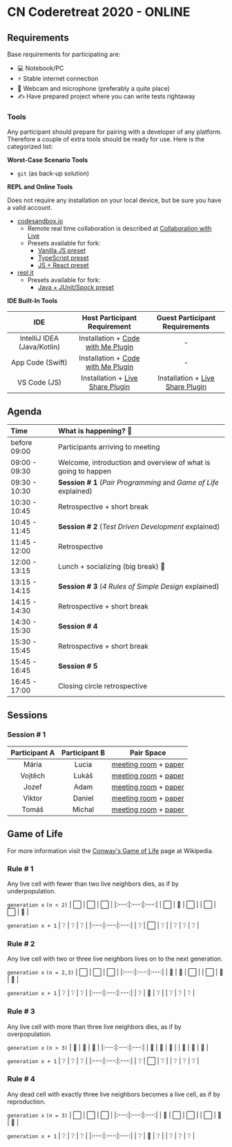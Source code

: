 # CN Coderetreat 2020 - ONLINE

## Requirements

Base requirements for participating are:

- 💻 Notebook/PC
- ⚡ Stable internet connection
- 🎥 Webcam and microphone (preferably a quite place)
- ✍️ Have prepared project where you can write tests rightaway

### Tools

Any participant should prepare for pairing with a developer of any platform. Therefore a couple of extra tools should be ready for use. Here is the categorized list:

**Worst-Case Scenario Tools**

- `git` (as back-up solution)

**REPL and Online Tools**

Does not require any installation on your local device, but be sure you have a valid account.

- [codesandbox.io](https://codesandbox.io/) 
    - Remote real time collaboration is described at [Collaboration with Live](https://codesandbox.io/docs/live)
    - Presets available for fork:
        - [Vanilla JS preset](https://codesandbox.io/s/cn-coderetreat-2020-js-preset-ximvi)
        - [TypeScript preset](https://codesandbox.io/s/cn-coderetreat-2020-typescript-preset-6us6t)
        - [JS + React preset](https://codesandbox.io/s/cn-coderetreat-2020-react-preset-ons5d)
- [repl.it](https://repl.it/)
    - Presets available for fork:
        - [Java + JUnit/Spock preset](https://repl.it/@mullema4/Spock#Main.java)

**IDE Built-In Tools**

| IDE | Host Participant Requirement | Guest Participant Requirements |
|:---:|:----:|:-----:|
|IntelliJ IDEA (Java/Kotlin) | Installation + [Code with Me Plugin](https://plugins.jetbrains.com/plugin/14896-code-with-me) | - |
| App Code (Swift) | Installation + [Code with Me Plugin](https://plugins.jetbrains.com/plugin/14896-code-with-me) | - |
| VS Code (JS) | Installation + [Live Share Plugin](https://marketplace.visualstudio.com/items?itemName=MS-vsliveshare.vsliveshare) | Installation + [Live Share Plugin](https://marketplace.visualstudio.com/items?itemName=MS-vsliveshare.vsliveshare) |


## Agenda

| Time          | What is happening? 🤔 | 
|:--------------|:----------------------|
| before 09:00  | Participants arriving to meeting |
| 09:00 - 09:30 | Welcome, introduction and overview of what is going to happen |
| 09:30 - 10:30 | **Session # 1** (_Pair Programming_ and _Game of Life_ explained) |
| 10:30 - 10:45 | Retrospective + short break |
| 10:45 - 11:45 | **Session # 2** (_Test Driven Development_ explained)|
| 11:45 - 12:00 | Retrospective |
| 12:00 - 13:15 | Lunch + socializing (big break) 🍕 |
| 13:15 - 14:15 | **Session # 3** (_4 Rules of Simple Design_ explained) |
| 14:15 - 14:30 | Retrospective + short break |
| 14:30 - 15:30 | **Session # 4** |
| 15:30 - 15:45 | Retrospective + short break |
| 15:45 - 16:45 | **Session # 5** |
| 16:45 - 17:00 | Closing circle retrospective |

## Sessions

### Session # 1

| Participant A | Participant B | Pair Space |
| :-----------: |:-------------:| :---------:|
|Mária | Lucia | [meeting room](https://meet.jit.si/CN-CODERETREAT-2020-1-0-1604046254321) + [paper](https://onthesamepage.online/CN-CODERETREAT-2020-1-0-1604046254321) |
|Vojtěch | Lukáš | [meeting room](https://meet.jit.si/CN-CODERETREAT-2020-1-1-1604046254321) + [paper](https://onthesamepage.online/CN-CODERETREAT-2020-1-1-1604046254321) |
|Jozef | Adam | [meeting room](https://meet.jit.si/CN-CODERETREAT-2020-1-2-1604046254321) + [paper](https://onthesamepage.online/CN-CODERETREAT-2020-1-2-1604046254321) |
|Viktor | Daniel | [meeting room](https://meet.jit.si/CN-CODERETREAT-2020-1-3-1604046254321) + [paper](https://onthesamepage.online/CN-CODERETREAT-2020-1-3-1604046254321) |
|Tomáš | Michal | [meeting room](https://meet.jit.si/CN-CODERETREAT-2020-1-4-1604046254321) + [paper](https://onthesamepage.online/CN-CODERETREAT-2020-1-4-1604046254321) |


## Game of Life

For more information visit the [Conway's Game of Life](https://en.wikipedia.org/wiki/Conway%27s_Game_of_Life) page at Wikipedia.

### Rule # 1

Any live cell with fewer than two live neighbors dies, as if by underpopulation.

`generation x` `(n < 2)`
| ⬜ | ⬜ | ⬜ |
|:---:|:---:|:---:|
| ⬜ | 🦠 | ⬜ |
| ⬜ | ⬜ | 🦠 |

`generation x + 1`
| ❔ | ❔ | ❔ |
|:---:|:---:|:---:|
| ❔ | ⬜ | ❔ |
| ❔ | ❔ | ❔ |

### Rule # 2

Any live cell with two or three live neighbors lives on to the next generation.

`generation x` `(n = 2,3)`
| ⬜ | ⬜ | ⬜ |
|:---:|:---:|:---:|
| 🦠 | 🦠 | ⬜ |
| ⬜ | 🦠 | 🦠 |

`generation x + 1`
| ❔ | ❔ | ❔ |
|:---:|:---:|:---:|
| ❔ | 🦠 | ❔ |
| ❔ | ❔ | ❔ |

### Rule # 3

Any live cell with more than three live neighbors dies, as if by overpopulation.

`generation x` `(n > 3)`
| 🦠 | 🦠 | 🦠 |
|:---:|:---:|:---:|
| 🦠 | 🦠 | 🦠 |
| 🦠 | 🦠 | 🦠 |

`generation x + 1`
| ❔ | ❔ | ❔ |
|:---:|:---:|:---:|
| ❔ | ⬜ | ❔ |
| ❔ | ❔ | ❔ |


### Rule # 4

Any dead cell with exactly three live neighbors becomes a live cell, as if by reproduction.

`generation x` `(n = 3)`
| ⬜ | ⬜ | ⬜ |
|:---:|:---:|:---:|
| 🦠 | ⬜ | ⬜ |
| ⬜ | 🦠 | 🦠 |

`generation x + 1`
| ❔ | ❔ | ❔ |
|:---:|:---:|:---:|
| ❔ | 🦠 | ❔ |
| ❔ | ❔ | ❔ |

